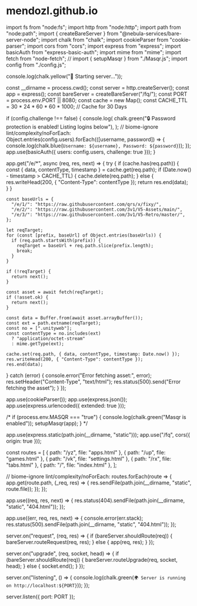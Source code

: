 # mendozl.github.io
import fs from "node:fs";
import http from "node:http";
import path from "node:path";
import { createBareServer } from "@nebula-services/bare-server-node";
import chalk from "chalk";
import cookieParser from "cookie-parser";
import cors from "cors";
import express from "express";
import basicAuth from "express-basic-auth";
import mime from "mime";
import fetch from "node-fetch";
// import { setupMasqr } from "./Masqr.js";
import config from "./config.js";

console.log(chalk.yellow("🚀 Starting server..."));

const __dirname = process.cwd();
const server = http.createServer();
const app = express();
const bareServer = createBareServer("/fq/");
const PORT = process.env.PORT || 8080;
const cache = new Map();
const CACHE_TTL = 30 * 24 * 60 * 60 * 1000; // Cache for 30 Days

if (config.challenge !== false) {
  console.log(
    chalk.green("🔒 Password protection is enabled! Listing logins below"),
  );
  // biome-ignore lint/complexity/noForEach:
  Object.entries(config.users).forEach(([username, password]) => {
    console.log(chalk.blue(`Username: ${username}, Password: ${password}`));
  });
  app.use(basicAuth({ users: config.users, challenge: true }));
}

app.get("/e/*", async (req, res, next) => {
  try {
    if (cache.has(req.path)) {
      const { data, contentType, timestamp } = cache.get(req.path);
      if (Date.now() - timestamp > CACHE_TTL) {
        cache.delete(req.path);
      } else {
        res.writeHead(200, { "Content-Type": contentType });
        return res.end(data);
      }
    }

    const baseUrls = {
      "/e/1/": "https://raw.githubusercontent.com/qrs/x/fixy/",
      "/e/2/": "https://raw.githubusercontent.com/3v1/V5-Assets/main/",
      "/e/3/": "https://raw.githubusercontent.com/3v1/V5-Retro/master/",
    };

    let reqTarget;
    for (const [prefix, baseUrl] of Object.entries(baseUrls)) {
      if (req.path.startsWith(prefix)) {
        reqTarget = baseUrl + req.path.slice(prefix.length);
        break;
      }
    }

    if (!reqTarget) {
      return next();
    }

    const asset = await fetch(reqTarget);
    if (!asset.ok) {
      return next();
    }

    const data = Buffer.from(await asset.arrayBuffer());
    const ext = path.extname(reqTarget);
    const no = [".unityweb"];
    const contentType = no.includes(ext)
      ? "application/octet-stream"
      : mime.getType(ext);

    cache.set(req.path, { data, contentType, timestamp: Date.now() });
    res.writeHead(200, { "Content-Type": contentType });
    res.end(data);
  } catch (error) {
    console.error("Error fetching asset:", error);
    res.setHeader("Content-Type", "text/html");
    res.status(500).send("Error fetching the asset");
  }
});

app.use(cookieParser());
app.use(express.json());
app.use(express.urlencoded({ extended: true }));

/* if (process.env.MASQR === "true") {
  console.log(chalk.green("Masqr is enabled"));
  setupMasqr(app);
} */

app.use(express.static(path.join(__dirname, "static")));
app.use("/fq", cors({ origin: true }));

const routes = [
  { path: "/yz", file: "apps.html" },
  { path: "/up", file: "games.html" },
  { path: "/vk", file: "settings.html" },
  { path: "/rx", file: "tabs.html" },
  { path: "/", file: "index.html" },
];

// biome-ignore lint/complexity/noForEach:
routes.forEach(route => {
  app.get(route.path, (_req, res) => {
    res.sendFile(path.join(__dirname, "static", route.file));
  });
});

app.use((req, res, next) => {
  res.status(404).sendFile(path.join(__dirname, "static", "404.html"));
});

app.use((err, req, res, next) => {
  console.error(err.stack);
  res.status(500).sendFile(path.join(__dirname, "static", "404.html"));
});

server.on("request", (req, res) => {
  if (bareServer.shouldRoute(req)) {
    bareServer.routeRequest(req, res);
  } else {
    app(req, res);
  }
});

server.on("upgrade", (req, socket, head) => {
  if (bareServer.shouldRoute(req)) {
    bareServer.routeUpgrade(req, socket, head);
  } else {
    socket.end();
  }
});

server.on("listening", () => {
  console.log(chalk.green(`🌍 Server is running on http://localhost:${PORT}`));
});

server.listen({ port: PORT });
